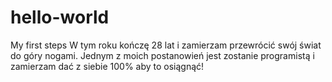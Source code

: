 # hello-world
My first steps
W tym roku kończę 28 lat i zamierzam przewrócić swój świat do góry nogami. Jednym z moich postanowień jest zostanie programistą i zamierzam dać z siebie 100% aby to osiągnąć!
